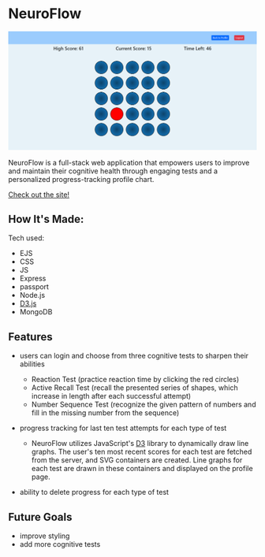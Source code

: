 # NeuroFlow

![Thumbnail](public/imgs/neuroFlowThumbnail.png)

NeuroFlow is a full-stack web application that empowers users to improve and maintain their cognitive health through engaging tests and a personalized progress-tracking profile chart.


[Check out the site!](https://neuroflow.onrender.com/)

## How It's Made:
Tech used: 
- EJS
- CSS
- JS
- Express
- passport
- Node.js
- [D3.js](https://d3js.org/)
- MongoDB

## Features

- users can login and choose from three cognitive tests to sharpen their abilities
    - Reaction Test (practice reaction time by clicking the red circles)
    - Active Recall Test (recall the presented series of shapes, which increase in length after each successful attempt)
    - Number Sequence Test (recognize the given pattern of numbers and fill in the missing number from the sequence)

- progress tracking for last ten test attempts for each type of test
    - NeuroFlow utilizes JavaScript's [D3](https://d3js.org/) library to dynamically draw line graphs. The user's ten most recent scores for each test are fetched from the server, and SVG containers are created. Line graphs for each test are drawn in these containers and displayed on the profile page.

- ability to delete progress for each type of test


## Future Goals

- improve styling
- add more cognitive tests
